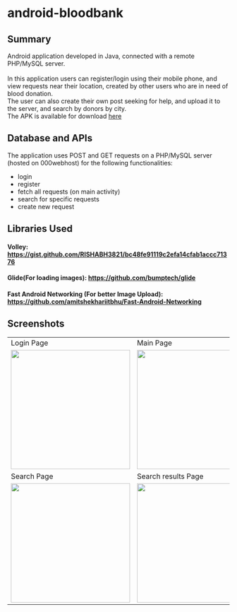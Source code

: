 # android-bloodbank

## Summary
Android application developed in Java, connected with a remote PHP/MySQL server.<br><br>
In this application users can register/login using their mobile phone, and view requests near their location, created by other users who are in need of blood donation. <br>
The user can also create their own post seeking for help, and upload it to the server, and search by donors by city.  
The APK is available for download <a href="https://grizzledwizard.eu/kougianos/apk/androidBloodbank-debug.apk">here</a>

## Database and APIs
The application uses POST and GET requests on a PHP/MySQL server (hosted on 000webhost) for the following functionalities: <br>
* login  
* register  
* fetch all requests (on main activity)  
* search for specific requests  
* create new request

## Libraries Used
#### Volley: https://gist.github.com/RISHABH3821/bc48fe91119c2efa14cfab1accc71376
#### Glide(For loading images): https://github.com/bumptech/glide
#### Fast Android Networking (For better Image Upload): https://github.com/amitshekhariitbhu/Fast-Android-Networking

## Screenshots  

<table>
  <tr>
     <td>Login Page</td>
     <td>Main Page</td>
     <td>Register Page</td>
  </tr>
   <tr>
    <td><img src="https://i.imgur.com/Naf99ww.png" width=270></td>
    <td><img src="https://i.imgur.com/9iXtPgQ.png" width=270></td>
    <td><img src="https://i.imgur.com/LlsuHNj.png" width=270></td>
  </tr>
  <tr>
     <td>Search Page</td>
     <td>Search results Page</td>
     <td>Make request Page</td>
  </tr>
  <tr>
    <td><img src="https://i.imgur.com/gJBeD9U.png" width=270></td>
    <td><img src="https://i.imgur.com/lEUnKd4.png" width=270></td>
    <td><img src="https://i.imgur.com/Bd1vDHg.png" width=270></td>
  </tr>
</table>
